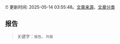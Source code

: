 :alarm_clock: 更新时间: 2025-05-14 03:55:48。[文章来源](/README.md)、[文章分类](/TAGS.md)

## 报告


> 关键字：`报告`、`月报`




